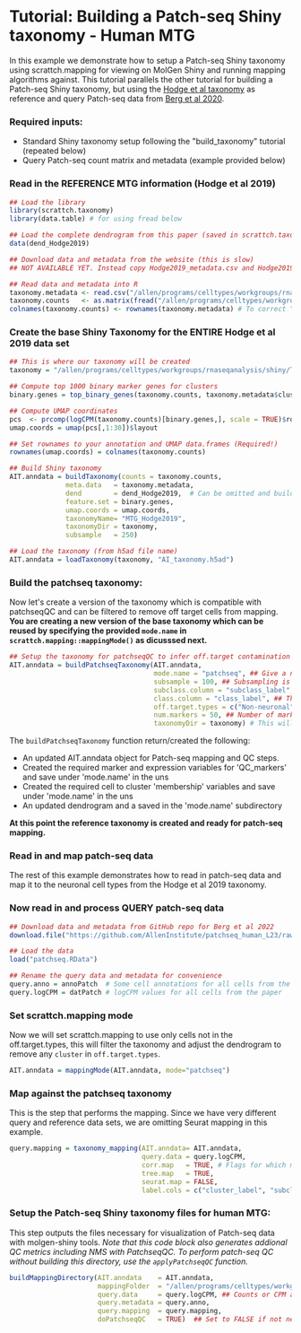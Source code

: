# Tutorial: Building a Patch-seq Shiny taxonomy - Human MTG

In this example we demonstrate how to setup a Patch-seq Shiny taxonomy using scrattch.mapping for viewing on MolGen Shiny and running mapping algorithms against. This tutorial parallels the other tutorial for building a Patch-seq Shiny taxonomy, but using the [Hodge et al taxonomy](https://www.nature.com/articles/s41586-019-1506-7) as reference and query Patch-seq data from [Berg et al 2020](https://www.nature.com/articles/s41586-021-03813-8).  

### Required inputs:

* Standard Shiny taxonomy setup following the "build_taxonomy" tutorial (repeated below)
* Query Patch-seq count matrix and metadata (example provided below)

### Read in the REFERENCE MTG information (Hodge et al 2019)
```R
## Load the library
library(scrattch.taxonomy)
library(data.table) # for using fread below

## Load the complete dendrogram from this paper (saved in scrattch.taxonomy)
data(dend_Hodge2019) 

## Download data and metadata from the website (this is slow)
## NOT AVAILABLE YET. Instead copy Hodge2019_metadata.csv and Hodge2019_counts.csv.gz from "/allen/programs/celltypes/workgroups/rnaseqanalysis/shiny/Taxonomies/AIT15.3/" to your working directory.

## Read data and metadata into R
taxonomy.metadata <- read.csv("/allen/programs/celltypes/workgroups/rnaseqanalysis/shiny/Taxonomies/AIT15.3/Hodge2019_metadata.csv",row.names=1)
taxonomy.counts   <- as.matrix(fread("/allen/programs/celltypes/workgroups/rnaseqanalysis/shiny/Taxonomies/AIT15.3/Hodge2019_counts.csv.gz"),rownames=1) ## This requires R.utils
colnames(taxonomy.counts) <- rownames(taxonomy.metadata) # To correct "-" to "." conversion introduced at some point. 
```

### Create the base Shiny Taxonomy for the ENTIRE Hodge et al 2019 data set
```R
## This is where our taxonomy will be created
taxonomy = "/allen/programs/celltypes/workgroups/rnaseqanalysis/shiny/Taxonomies/AIT15.3/"

## Compute top 1000 binary marker genes for clusters
binary.genes = top_binary_genes(taxonomy.counts, taxonomy.metadata$cluster_label, 1000)

## Compute UMAP coordinates
pcs  <- prcomp(logCPM(taxonomy.counts)[binary.genes,], scale = TRUE)$rotation
umap.coords = umap(pcs[,1:30])$layout

## Set rownames to your annotation and UMAP data.frames (Required!)
rownames(umap.coords) = colnames(taxonomy.counts)

## Build Shiny taxonomy 
AIT.anndata = buildTaxonomy(counts = taxonomy.counts,
              meta.data   = taxonomy.metadata,
              dend        = dend_Hodge2019,  # Can be omitted and buildTaxonomy will generate a dendrogram
              feature.set = binary.genes,
              umap.coords = umap.coords,
              taxonomyName= "MTG_Hodge2019",
              taxonomyDir = taxonomy,
              subsample   = 250)

## Load the taxonomy (from h5ad file name)
AIT.anndata = loadTaxonomy(taxonomy, "AI_taxonomy.h5ad")
```

### Build the patchseq taxonomy:

Now let's create a version of the taxonomy which is compatible with patchseqQC and can be filtered to remove off target cells from mapping. **You are creating a new version of the base taxonomy which can be reused by specifying the provided `mode.name` in `scrattch.mapping::mappingMode()` as dicusssed next.**

```R
## Setup the taxonomy for patchseqQC to infer off.target contamination
AIT.anndata = buildPatchseqTaxonomy(AIT.anndata,
                                    mode.name = "patchseq", ## Give a name to off.target filterd taxonomy
                                    subsample = 100, ## Subsampling is only for PatchseqQC contamination calculation.
                                    subclass.column = "subclass_label", 
                                    class.column = "class_label", ## The column by which off-target types are determined.
                                    off.target.types = c("Non-neuronal"), ## The off-target class.column labels for patchseqQC.
                                    num.markers = 50, ## Number of markers for each annotation in `class_label`
                                    taxonomyDir = taxonomy) # This will create a subfolder in the reference taxonomy directory
```
The `buildPatchseqTaxonomy` function return/created the following:

* An updated AIT.anndata object for Patch-seq mapping and QC steps.
* Created the required marker and expression variables for 'QC_markers' and save under 'mode.name' in the uns
* Created the required cell to cluster 'membership' variables and save under 'mode.name' in the uns
* An updated dendrogram and a saved in the 'mode.name' subdirectory

**At this point the reference taxonomy is created and ready for patch-seq mapping.**


### Read in and map patch-seq data

The rest of this example demonstrates how to read in patch-seq data and map it to the neuronal cell types from the Hodge et al 2019 taxonomy. 

### Now read in and process QUERY patch-seq data
```R
## Download data and metadata from GitHub repo for Berg et al 2022
download.file("https://github.com/AllenInstitute/patchseq_human_L23/raw/master/data/input_patchseq_data_sets.RData", "patchseq.RData", mode="wb")

## Load the data
load("patchseq.RData")

## Rename the query data and metadata for convenience
query.anno = annoPatch  # Some cell annotations for all cells from the paper 
query.logCPM = datPatch # logCPM values for all cells from the paper
```


### Set scrattch.mapping mode

Now we will set scrattch.mapping to use only cells not in the off.target.types, this will filter the taxonomy and adjust the dendrogram to remove any `cluster` in `off.target.types`.
```R
AIT.anndata = mappingMode(AIT.anndata, mode="patchseq")
```

### Map against the patchseq taxonomy

This is the step that performs the mapping.  Since we have very different query and reference data sets, we are omitting Seurat mapping in this example. 

```R
query.mapping = taxonomy_mapping(AIT.anndata= AIT.anndata,
                                 query.data = query.logCPM, 
                                 corr.map   = TRUE, # Flags for which mapping algorithms to run
                                 tree.map   = TRUE, 
                                 seurat.map = FALSE, 
                                 label.cols = c("cluster_label", "subclass_label" ,"class_label")) # Columns to map against from AIT.anndata$obs
```

### Setup the Patch-seq Shiny taxonomy files for human MTG:

This step outputs the files necessary for visualization of Patch-seq data with molgen-shiny tools.  *Note that this code block also generates addional QC metrics including NMS with PatchseqQC.  To perform patch-seq QC without building this directory, use the `applyPatchseqQC` function.*

```R
buildMappingDirectory(AIT.anndata    = AIT.anndata, 
                      mappingFolder  = "/allen/programs/celltypes/workgroups/rnaseqanalysis/shiny/Taxonomies/AIT15.3/TEST",
                      query.data     = query.logCPM, ## Counts or CPM are required here, but function can convert from log to linear values
                      query.metadata = query.anno,
                      query.mapping  = query.mapping,
                      doPatchseqQC   = TRUE)  ## Set to FALSE if not needed or if buildPatchseqTaxonomy was not run.
```